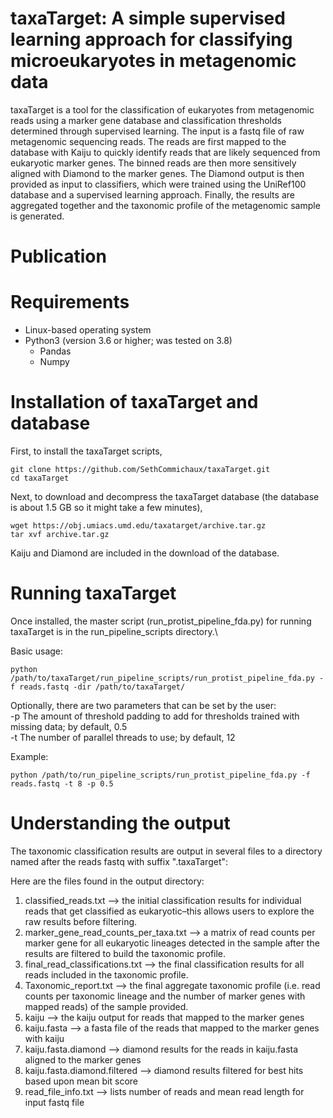 # taxaTarget: A simple supervised learning approach for classifying microeukaryotes in metagenomic data
taxaTarget is a tool for the classification of eukaryotes from metagenomic reads using a marker gene database and classification thresholds determined through supervised learning. The input is a fastq file of raw metagenomic sequencing reads. The reads are first mapped to the database with Kaiju to quickly identify reads that are likely sequenced from eukaryotic marker genes. The binned reads are then more sensitively aligned with Diamond to the marker genes. The Diamond output is then provided as input to classifiers, which were trained using the UniRef100 database and a supervised learning approach. Finally, the results are aggregated together and the taxonomic profile of the metagenomic sample is generated.

# Publication

# Requirements
* Linux-based operating system
* Python3 (version 3.6 or higher; was tested on 3.8)
  * Pandas
  * Numpy
 
# Installation of taxaTarget and database
First, to install the taxaTarget scripts,
```
git clone https://github.com/SethCommichaux/taxaTarget.git
cd taxaTarget
```
Next, to download and decompress the taxaTarget database (the database is about 1.5 GB so it might take a few minutes),
```
wget https://obj.umiacs.umd.edu/taxatarget/archive.tar.gz
tar xvf archive.tar.gz
```
Kaiju and Diamond are included in the download of the database.

# Running taxaTarget
Once installed, the master script (run_protist_pipeline_fda.py) for running taxaTarget is in the run_pipeline_scripts directory.\

Basic usage:
```
python /path/to/taxaTarget/run_pipeline_scripts/run_protist_pipeline_fda.py -f reads.fastq -dir /path/to/taxaTarget/
```

Optionally, there are two parameters that can be set by the user:\
  -p  The amount of threshold padding to add for thresholds trained with missing data; by default, 0.5\
  -t  The number of parallel threads to use; by default, 12

Example:
```
python /path/to/run_pipeline_scripts/run_protist_pipeline_fda.py -f reads.fastq -t 8 -p 0.5
```

# Understanding the output
The taxonomic classification results are output in several files to a directory named after the reads fastq with suffix ".taxaTarget":

Here are the files found in the output directory:

1) classified_reads.txt --> the initial classification results for individual reads that get classified as eukaryotic–this allows users to explore the raw results before filtering.
2) marker_gene_read_counts_per_taxa.txt --> a matrix of read counts per marker gene for all eukaryotic lineages detected in the sample after the results are filtered to build the taxonomic profile.
3) final_read_classifications.txt --> the final classification results for all reads included in the taxonomic profile.
4) Taxonomic_report.txt --> the final aggregate taxonomic profile (i.e. read counts per taxonomic lineage and the number of marker genes with mapped reads) of the sample provided.
5) kaiju --> the kaiju output for reads that mapped to the marker genes
6) kaiju.fasta --> a fasta file of the reads that mapped to the marker genes with kaiju
7) kaiju.fasta.diamond --> diamond results for the reads in kaiju.fasta aligned to the marker genes
8) kaiju.fasta.diamond.filtered --> diamond results filtered for best hits based upon mean bit score
9) read_file_info.txt --> lists number of reads and mean read length for input fastq file
